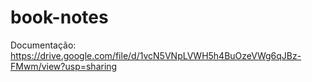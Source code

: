 # book-notes
Documentação: https://drive.google.com/file/d/1vcN5VNpLVWH5h4BuOzeVWg6qJBz-FMwm/view?usp=sharing
